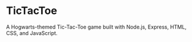 # TicTacToe
A Hogwarts-themed Tic-Tac-Toe game built with Node.js, Express, HTML, CSS, and JavaScript.
